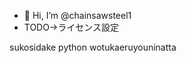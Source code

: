 - 👋 Hi, I’m @chainsawsteel1
- TODO->ライセンス設定

sukosidake python wotukaeruyouninatta  
<!---
chainsawsteel1/chainsawsteel1 is a ✨ special ✨ repository because its `README.md` (this file) appears on your GitHub profile.
You can click the Preview link to take a look at your changes.
--->
